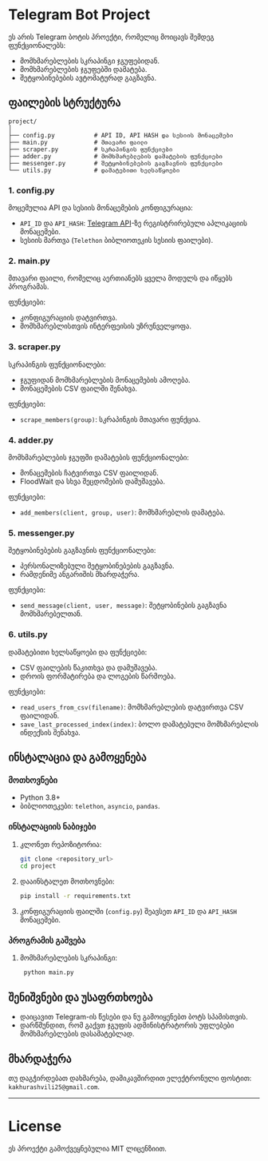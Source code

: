 # Telegram Bot Project

ეს არის Telegram ბოტის პროექტი, რომელიც მოიცავს შემდეგ ფუნქციონალებს:

- მომხმარებლების სკრაპინგი ჯგუფებიდან.
- მომხმარებლების ჯგუფებში დამატება.
- შეტყობინებების ავტომატურად გაგზავნა.

## ფაილების სტრუქტურა

```
project/
│
├── config.py           # API ID, API HASH და სესიის მონაცემები
├── main.py             # მთავარი ფაილი
├── scraper.py          # სკრაპინგის ფუნქციები
├── adder.py            # მომხმარებლების დამატების ფუნქციები
├── messenger.py        # შეტყობინებების გაგზავნის ფუნქციები
└── utils.py            # დამატებითი ხელსაწყოები
```

### 1. **config.py**
მოცემულია API და სესიის მონაცემების კონფიგურაცია:
- `API_ID` და `API_HASH`: [Telegram API](https://my.telegram.org/apps)-ზე რეგისტრირებული აპლიკაციის მონაცემები.
- სესიის მართვა (`Telethon` ბიბლიოთეკის სესიის ფაილები).

### 2. **main.py**
მთავარი ფაილი, რომელიც აერთიანებს ყველა მოდულს და იწყებს პროგრამას.

ფუნქციები:
- კონფიგურაციის დატვირთვა.
- მომხმარებლისთვის ინტერფეისის უზრუნველყოფა.

### 3. **scraper.py**
სკრაპინგის ფუნქციონალები:
- ჯგუფიდან მომხმარებლების მონაცემების ამოღება.
- მონაცემების CSV ფაილში შენახვა.

ფუნქციები:
- `scrape_members(group)`: სკრაპინგის მთავარი ფუნქცია.

### 4. **adder.py**
მომხმარებლების ჯგუფში დამატების ფუნქციონალები:
- მონაცემების ჩატვირთვა CSV ფაილიდან.
- FloodWait და სხვა შეცდომების დამუშავება.

ფუნქციები:
- `add_members(client, group, user)`: მომხმარებლის დამატება.

### 5. **messenger.py**
შეტყობინებების გაგზავნის ფუნქციონალები:
- პერსონალიზებული შეტყობინებების გაგზავნა.
- რამდენიმე ანგარიშის მხარდაჭერა.

ფუნქციები:
- `send_message(client, user, message)`: შეტყობინების გაგზავნა მომხმარებელთან.

### 6. **utils.py**
დამატებითი ხელსაწყოები და ფუნქციები:
- CSV ფაილების წაკითხვა და დამუშავება.
- დროის ფორმატირება და ლოგების წარმოება.

ფუნქციები:
- `read_users_from_csv(filename)`: მომხმარებლების დატვირთვა CSV ფაილიდან.
- `save_last_processed_index(index)`: ბოლო დამატებული მომხმარებლის ინდექსის შენახვა.

## ინსტალაცია და გამოყენება

### მოთხოვნები
- Python 3.8+
- ბიბლიოთეკები: `telethon`, `asyncio`, `pandas`.

### ინსტალაციის ნაბიჯები

1. კლონეთ რეპოზიტორია:
   ```bash
   git clone <repository_url>
   cd project
   ```

2. დააინსტალეთ მოთხოვნები:
   ```bash
   pip install -r requirements.txt
   ```

3. კონფიგურაციის ფაილში (`config.py`) შეავსეთ `API_ID` და `API_HASH` მონაცემები.

### პროგრამის გაშვება

1. მომხმარებლების სკრაპინგი:
   ```bash
    python main.py
   ```

## შენიშვნები და უსაფრთხოება
- დაიცავით Telegram-ის წესები და ნუ გამოიყენებთ ბოტს სპამისთვის.
- დარწმუნდით, რომ გაქვთ ჯგუფის ადმინისტრატორის უფლებები მომხმარებლების დასამატებლად.

## მხარდაჭერა
თუ დაგჭირდებათ დახმარება, დამიკავშირდით ელექტრონული ფოსტით: `kakhurashvili25@gmail.com`.

---

# License
ეს პროექტი გამოქვეყნებულია MIT ლიცენზიით.

